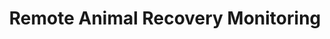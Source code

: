 ---
title: Remote Animal Recovery Monitoring
year: 2020
description: A mobile phone app enabling dog carers to monitor the progress of their dogs post-surgery.
link: https://github.com/archwheeler/remote-animal-recovery-monitoring
---